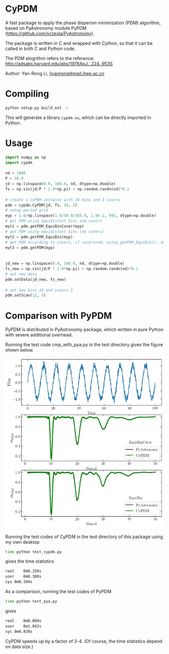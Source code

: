 # CyPDM

A fast package to apply the phase disperion minimization (PDM) algorithm, based on PyAstronomy module PyPDM (https://github.com/sczesla/PyAstronomy).

The package is written in C and wrapped with Cython, so that it can be called in both C and Python code.

The PDM alogrithm refers to the reference:
http://adsabs.harvard.edu/abs/1978ApJ...224..953S

 
Author:
Yan-Rong Li, liyanrong@mail.ihep.ac.cn

# Compiling

```bash
python setup.py build_ext -i
```
This will generate a library ``cypdm.so``, which can be directly imported in Python.

# Usage

```python
import numpy as np
import cypdm 

nd = 1000
P = 10.0
jd = np.linspace(0.0, 100.0, nd, dtype=np.double)
fs = np.sin(jd/P * 2.0*np.pi) + np.random.randn(nd)*0.1

# create a CyPDM instance with 10 bins and 3 covers
pdm = cypdm.CyPDM(jd, fs, 10, 3)
# setup period grid
myp = 1.0/np.linspace(1.0/50.0/365.0, 1.0e-2, 995, dtype=np.double)
# get PDM using equidistant bins and covers
myt1 = pdm.getPDM_EquiBinCover(myp)
# get PDM using equidistant bins (no covers)
myt2 = pdm.getPDM_EquiBin(myp)
# get PDM according to covers, if covers==0, using getPDM_EquiBin(), and if covers!=0, using getPDM_EquiBinCover()
myt3 = pdm.getPDM(myp)


jd_new = np.linspace(0.0, 100.0, nd, dtype=np.double)
fs_new = np.sin(jd/P * 2.0*np.pi) + np.random.randn(nd)*0.1
# set new data 
pdm.setData(jd_new, fs_new)

# set new bins 10 and covers 5
pdm.setScan(12, 5)
```

# Comparison with PyPDM

PyPDM is distributed in PyAstronomy package, which written in pure Python with severe additional overhead.

Running the test code cmp_with_pya.py in the test directory gives the figure shown below.

![Comparison between CyPDM and PyPDM](https://github.com/liyropt/MyGithubPic/blob/master/cypdm_cmp.jpg)

Running the test codes of CyPDM in the test directory of this package using my own desktop 
```bash
time python test_cypdm.py
```
gives the time statistics
```bash
real	0m0.250s
user	0m0.380s
sys	0m0.394s
```
As a comparison, running the test codes of PyPDM
```bash
time python test_pya.py
```
gives 
```bash
real	0m0.809s
user	0m1.042s
sys	0m0.839s
```
CyPDM speeds up by a factor of 3-4. (Of course, the time statistics depend on data size.)